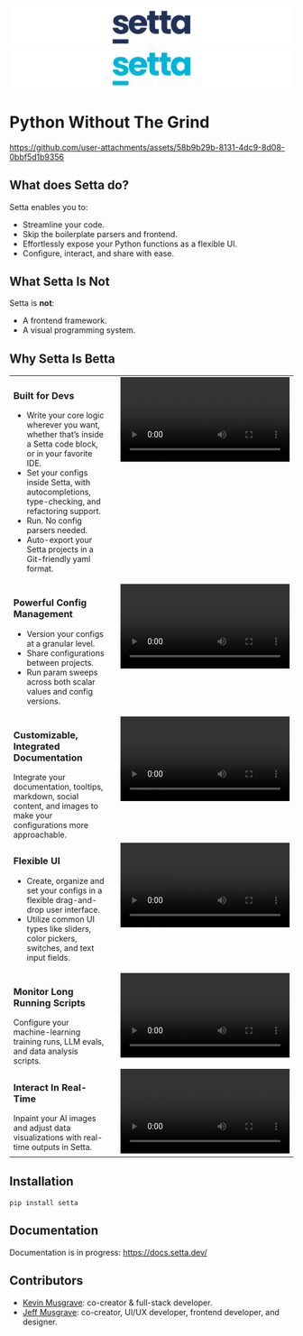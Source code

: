 ![Setta Logo](images/setta-github-light.png#gh-light-mode-only)
![Setta Logo](images/setta-github-dark.png#gh-dark-mode-only)


# Python Without The Grind

https://github.com/user-attachments/assets/58b9b29b-8131-4dc9-8d08-0bbf5d1b9356

## What does Setta do?
Setta enables you to:
- Streamline your code. 
- Skip the boilerplate parsers and frontend. 
- Effortlessly expose your Python functions as a flexible UI. 
- Configure, interact, and share with ease.

## What Setta Is Not
Setta is **not**:
- A frontend framework.
- A visual programming system.

## Why Setta Is Betta


<table>
  <tr>
    <td style="vertical-align: top; padding-right: 20px;">
      <h3>Built for Devs</h3>
      <ul>
        <li>Write your core logic wherever you want, whether that’s inside a Setta code block, or in your favorite IDE.</li>
        <li>Set your configs inside Setta, with autocompletions, type-checking, and refactoring support.</li>
        <li>Run. No config parsers needed.</li>
        <li>Auto-export your Setta projects in a Git-friendly yaml format.</li>
      </ul>
    </td>
    <td style="vertical-align: top;">
      <video src="https://github.com/user-attachments/assets/ab5786d4-cf3f-4f8d-8951-7a9fd4a9f9bf" />
    </td>
  </tr>
  <tr>
    <td style="vertical-align: top; padding-right: 20px;">
      <h3>Powerful Config Management</h3>
      <ul>
        <li>Version your configs at a granular level.</li>
        <li>Share configurations between projects.</li>
        <li>Run param sweeps across both scalar values and config versions.</li>
      </ul>
    </td>
    <td style="vertical-align: top;">
      <video src="https://github.com/user-attachments/assets/3303294e-20e7-419a-8274-57ac8e5aea92" />
    </td>
  </tr>
<tr>
    <td style="vertical-align: top; padding-right: 20px;">
      <h3>Customizable, Integrated Documentation</h3>
      Integrate your documentation, tooltips, markdown, social content, and images to make your configurations more approachable.
    </td>
    <td style="vertical-align: top;">
      <video src="https://github.com/user-attachments/assets/d08bcede-06b5-4b66-9559-c3f7574e5894" />
    </td>
  </tr>
<tr>
    <td style="vertical-align: top; padding-right: 20px;">
      <h3>Flexible UI</h3>
      <ul>
        <li>Create, organize and set your configs in a flexible drag-and-drop user interface.</li>
        <li>Utilize common UI types like sliders, color pickers, switches, and text input fields.</li>
      </ul>
    </td>
    <td style="vertical-align: top;">
      <video src="https://github.com/user-attachments/assets/8730c9f3-dbcb-47af-8290-a5d460e82e4b" />
    </td>
  </tr>
<tr>
    <td style="vertical-align: top; padding-right: 20px;">
      <h3>Monitor Long Running Scripts</h3>
      Configure your machine-learning training runs, LLM evals, and data analysis scripts.
    </td>
    <td style="vertical-align: top;">
      <video src="https://github.com/user-attachments/assets/a118f895-19c5-4d0f-bebe-4a0b594ee405" />
    </td>
  </tr>
<tr>
    <td style="vertical-align: top; padding-right: 20px;">
      <h3>Interact In Real-Time</h3>
      Inpaint your AI images and adjust data visualizations with real-time outputs in Setta.
    </td>
    <td style="vertical-align: top;">
      <video src="https://github.com/user-attachments/assets/3e04c72f-3422-40b7-ba08-328b4534ea2b" />
    </td>
  </tr>
</table>


## Installation

```
pip install setta
```

## Documentation

Documentation is in progress: https://docs.setta.dev/


## Contributors

- [Kevin Musgrave](https://github.com/KevinMusgrave): co-creator & full-stack developer.
- [Jeff Musgrave](https://github.com/JeffMusgrave): co-creator, UI/UX developer, frontend developer, and designer.
